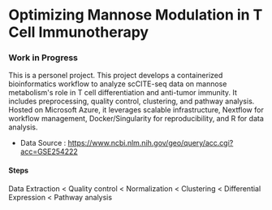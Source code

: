 # Optimizing Mannose Modulation in T Cell Immunotherapy
### Work in Progress
This is a personel project. This project develops a containerized bioinformatics workflow to analyze scCITE-seq data on mannose metabolism's role in T cell differentiation and anti-tumor immunity. It includes preprocessing, quality control, clustering, and pathway analysis. Hosted on Microsoft Azure, it leverages scalable infrastructure, Nextflow for workflow management, Docker/Singularity for reproducibility, and R for data analysis.

- Data Source : https://www.ncbi.nlm.nih.gov/geo/query/acc.cgi?acc=GSE254222

#### Steps
Data Extraction < Quality control < Normalization < Clustering < Differential Expression < Pathway analysis
